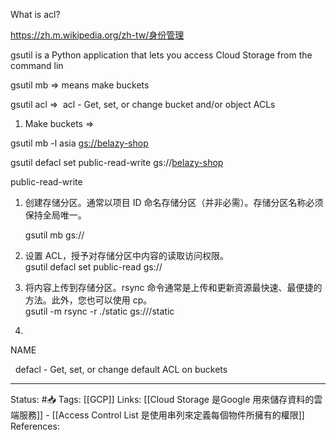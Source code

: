 What is acl?

  

https://zh.m.wikipedia.org/zh-tw/身份管理

  

gsutil is a Python application that lets you access Cloud Storage from the command lin

gsutil mb => means make buckets

gsutil acl =>  acl - Get, set, or change bucket and/or object ACLs

  

1.  Make buckets => 

gsutil mb -l asia [gs://belazy-shop](gs://belazy-shop)

  

gsutil defacl set public-read-write gs://[belazy-shop](gs://belazy-shop)

  

  

public-read-write

  

1.  创建存储分区。通常以项目 ID 命名存储分区（并非必需）。存储分区名称必须保持全局唯一。  
      
    gsutil mb gs://<your-bucket-name>
2.  设置 ACL，授予对存储分区中内容的读取访问权限。  
    gsutil defacl set public-read gs://<your-bucket-name>
3.  将内容上传到存储分区。rsync 命令通常是上传和更新资源最快速、最便捷的方法。此外，您也可以使用 cp。  
    gsutil -m rsync -r ./static gs://<your-bucket-name>/static
4.    
    

NAME

  defacl - Get, set, or change default ACL on buckets
	
	
	
---
Status: #📥 
Tags:
[[GCP]]
Links:
[[Cloud Storage 是Google 用來儲存資料的雲端服務]] - [[Access Control List 是使用串列來定義每個物件所擁有的權限]]
References:
